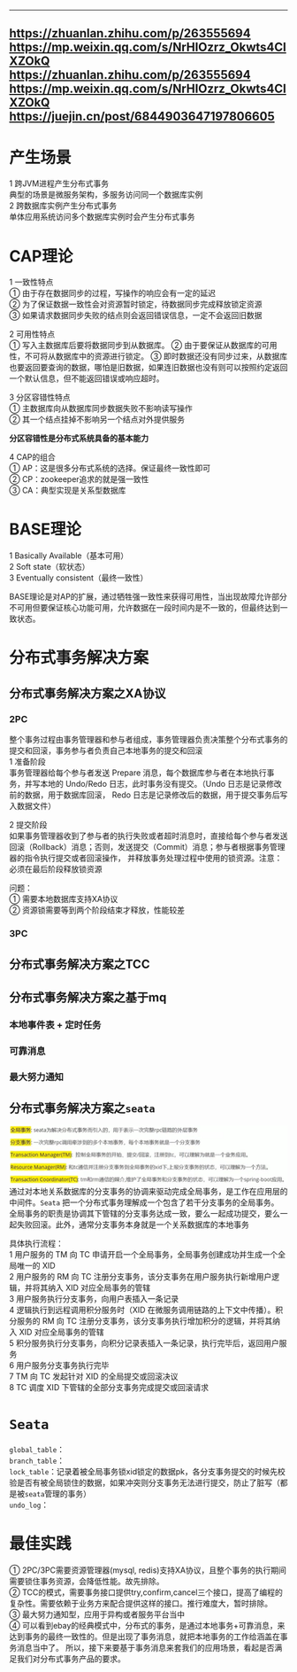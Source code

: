 ---------------------------------------------------------
https://zhuanlan.zhihu.com/p/263555694
https://mp.weixin.qq.com/s/NrHIOzrz_Okwts4CIXZOkQ
https://zhuanlan.zhihu.com/p/263555694
https://mp.weixin.qq.com/s/NrHIOzrz_Okwts4CIXZOkQ
https://juejin.cn/post/6844903647197806605
---------------------------------------------------------

# 产生场景
1 跨JVM进程产生分布式事务  
典型的场景是微服务架构，多服务访问同一个数据库实例  
2 跨数据库实例产生分布式事务  
单体应用系统访问多个数据库实例时会产生分布式事务  

# CAP理论
1 一致性特点  
① 由于存在数据同步的过程，写操作的响应会有一定的延迟  
② 为了保证数据一致性会对资源暂时锁定，待数据同步完成释放锁定资源  
③ 如果请求数据同步失败的结点则会返回错误信息，一定不会返回旧数据  

2 可用性特点  
① 写入主数据库后要将数据同步到从数据库。
② 由于要保证从数据库的可用性，不可将从数据库中的资源进行锁定。
③ 即时数据还没有同步过来，从数据库也要返回要查询的数据，哪怕是旧数据，如果连旧数据也没有则可以按照约定返回一个默认信息，但不能返回错误或响应超时。

3 分区容错性特点  
① 主数据库向从数据库同步数据失败不影响读写操作  
② 其一个结点挂掉不影响另一个结点对外提供服务  

**分区容错性是分布式系统具备的基本能力**

4 CAP的组合  
① AP：这是很多分布式系统的选择。保证最终一致性即可  
② CP：zookeeper追求的就是强一致性  
③ CA：典型实现是关系型数据库  

# BASE理论
1 Basically Available（基本可用）  
2 Soft state（软状态）  
3 Eventually consistent（最终一致性）  

BASE理论是对AP的扩展，通过牺牲强一致性来获得可用性，当出现故障允许部分不可用但要保证核心功能可用，允许数据在一段时间内是不一致的，但最终达到一致状态。  

# 分布式事务解决方案
## 分布式事务解决方案之XA协议
### 2PC
整个事务过程由事务管理器和参与者组成，事务管理器负责决策整个分布式事务的提交和回滚，事务参与者负责自己本地事务的提交和回滚  
1 准备阶段  
事务管理器给每个参与者发送 Prepare 消息，每个数据库参与者在本地执行事务，并写本地的 Undo/Redo 日志，此时事务没有提交。（Undo 日志是记录修改前的数据，用于数据库回滚，
Redo 日志是记录修改后的数据，用于提交事务后写入数据文件）  

2 提交阶段  
如果事务管理器收到了参与者的执行失败或者超时消息时，直接给每个参与者发送回滚（Rollback）消息；否则，发送提交（Commit）消息；参与者根据事务管理器的指令执行提交或者回滚操作，
并释放事务处理过程中使用的锁资源。注意：必须在最后阶段释放锁资源

问题：  
① 需要本地数据库支持XA协议  
② 资源锁需要等到两个阶段结束才释放，性能较差

### 3PC

## 分布式事务解决方案之TCC



## 分布式事务解决方案之基于mq
### 本地事件表 + 定时任务

### 可靠消息

### 最大努力通知



## 分布式事务解决方案之```seata```
![img.png](images/seata名词解释.png)
通过对本地关系数据库的分支事务的协调来驱动完成全局事务，是工作在应用层的中间件。```Seata``` 把一个分布式事务理解成一个包含了若干分支事务的全局事务。
全局事务的职责是协调其下管辖的分支事务达成一致，要么一起成功提交，要么一起失败回滚。此外，通常分支事务本身就是一个关系数据库的本地事务

具体执行流程：  
1 用户服务的 TM 向 TC 申请开启一个全局事务，全局事务创建成功并生成一个全局唯一的 XID  
2 用户服务的 RM 向 TC 注册分支事务，该分支事务在用户服务执行新增用户逻辑，并将其纳入 XID 对应全局事务的管辖  
3 用户服务执行分支事务，向用户表插入一条记录  
4 逻辑执行到远程调用积分服务时（XID 在微服务调用链路的上下文中传播）。积分服务的 RM 向 TC 注册分支事务，该分支事务执行增加积分的逻辑，并将其纳入 XID 对应全局事务的管辖  
5 积分服务执行分支事务，向积分记录表插入一条记录，执行完毕后，返回用户服务  
6 用户服务分支事务执行完毕  
7 TM 向 TC 发起针对 XID 的全局提交或回滚决议  
8 TC 调度 XID 下管辖的全部分支事务完成提交或回滚请求


# ```Seata```
```global_table```：  
```branch_table```：  
```lock_table```：记录着被全局事务锁xid锁定的数据pk，各分支事务提交的时候先校验是否有被全局锁住的数据，如果冲突则分支事务无法进行提交，防止了脏写（都是被```seata```管理的事务）  
```undo_log```：

# 最佳实践
① 2PC/3PC需要资源管理器(mysql, redis)支持XA协议，且整个事务的执行期间需要锁住事务资源，会降低性能。故先排除。  
② TCC的模式，需要事务接口提供try,confirm,cancel三个接口，提高了编程的复杂性。需要依赖于业务方来配合提供这样的接口。推行难度大，暂时排除。  
③ 最大努力通知型，应用于异构或者服务平台当中  
④ 可以看到ebay的经典模式中，分布式的事务，是通过本地事务+可靠消息，来达到事务的最终一致性的。但是出现了事务消息，就把本地事务的工作给涵盖在事务消息当中了。
所以，接下来要基于事务消息来套我们的应用场景，看起是否满足我们对分布式事务产品的要求。